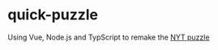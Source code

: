 # quick-puzzle
Using Vue, Node.js and TypScript to remake the [NYT puzzle](https://www.nytimes.com/interactive/2015/07/03/upshot/a-quick-puzzle-to-test-your-problem-solving.html)
